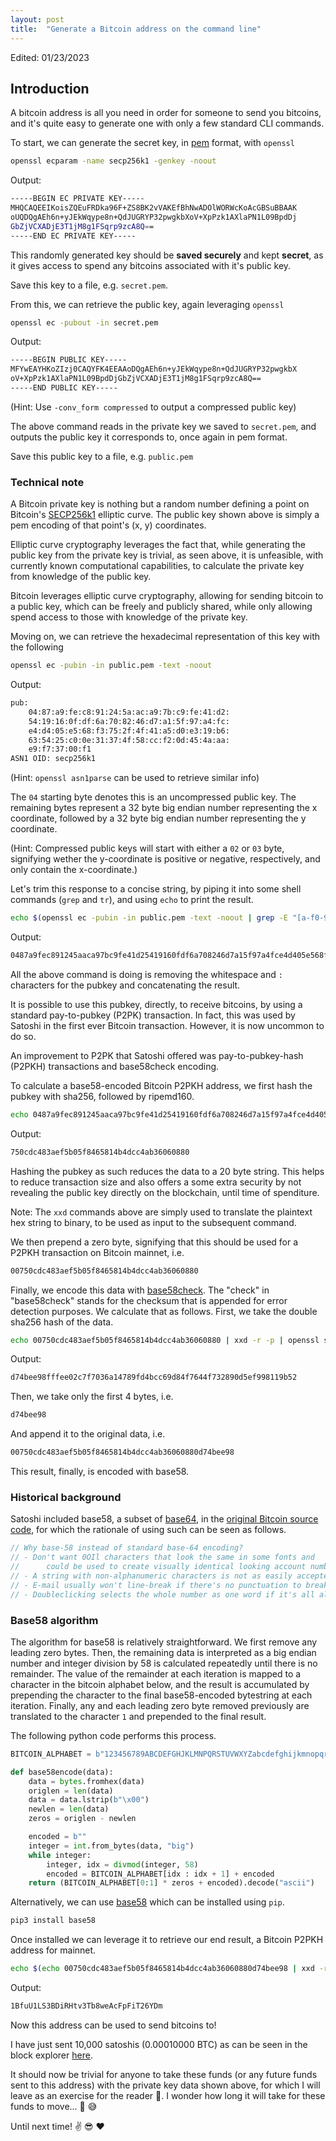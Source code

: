 ```yaml
---
layout: post
title:  "Generate a Bitcoin address on the command line"
---
```

Edited: 01/23/2023

## Introduction

A bitcoin address is all you need in order for someone to send you bitcoins, and it's quite easy to generate one with only a few standard CLI commands.

To start, we can generate the secret key, in [pem](https://en.wikipedia.org/wiki/Privacy-Enhanced_Mail) format, with `openssl`

```bash
openssl ecparam -name secp256k1 -genkey -noout
```

Output:

```bash
-----BEGIN EC PRIVATE KEY-----
MHQCAQEEIKoisZQEuFRDka96F+ZS8BK2vVAKEfBhNwADOlWORWcKoAcGBSuBBAAK
oUQDQgAEh6n+yJEkWqype8n+QdJUGRYP32pwgkbXoV+XpPzk1AXlaPN1L09BpdDj
GbZjVCXADjE3T1jM8g1FSqrp9zcA8Q==
-----END EC PRIVATE KEY-----
```

This randomly generated key should be __saved securely__ and kept __secret__, as it gives access to spend any bitcoins associated with it's public key.

Save this key to a file, e.g. `secret.pem`.

From this, we can retrieve the public key, again leveraging `openssl`

```bash
openssl ec -pubout -in secret.pem
```

Output:

```bash
-----BEGIN PUBLIC KEY-----
MFYwEAYHKoZIzj0CAQYFK4EEAAoDQgAEh6n+yJEkWqype8n+QdJUGRYP32pwgkbX
oV+XpPzk1AXlaPN1L09BpdDjGbZjVCXADjE3T1jM8g1FSqrp9zcA8Q==
-----END PUBLIC KEY-----
```

(Hint: Use `-conv_form compressed` to output a compressed public key)

The above command reads in the private key we saved to `secret.pem`, and outputs the public key it corresponds to, once again in pem format.

Save this public key to a file, e.g. `public.pem`

### Technical note

A Bitcoin private key is nothing but a random number defining a point on Bitcoin's [SECP256k1](https://www.secg.org/sec2-v2.pdf) elliptic curve. The public key shown above is simply a pem encoding of that point's (x, y) coordinates.

Elliptic curve cryptography leverages the fact that, while generating the public key from the private key is trivial, as seen above, it is unfeasible, with currently known computational capabilities, to calculate the private key from knowledge of the public key.

Bitcoin leverages elliptic curve cryptography, allowing for sending bitcoin to a public key, which can be freely and publicly shared, while only allowing spend access to those with knowledge of the private key.

Moving on, we can retrieve the hexadecimal representation of this key with the following

```bash
openssl ec -pubin -in public.pem -text -noout
```

Output:

```bash
pub: 
    04:87:a9:fe:c8:91:24:5a:ac:a9:7b:c9:fe:41:d2:
    54:19:16:0f:df:6a:70:82:46:d7:a1:5f:97:a4:fc:
    e4:d4:05:e5:68:f3:75:2f:4f:41:a5:d0:e3:19:b6:
    63:54:25:c0:0e:31:37:4f:58:cc:f2:0d:45:4a:aa:
    e9:f7:37:00:f1
ASN1 OID: secp256k1
```

(Hint: `openssl asn1parse` can be used to retrieve similar info)

The `04` starting byte denotes this is an uncompressed public key. The remaining bytes represent a 32 byte big endian number representing the x coordinate, followed by a 32 byte big endian number representing the y coordinate.

(Hint: Compressed public keys will start with either a `02` or `03` byte, signifying wether the y-coordinate is positive or negative, respectively, and only contain the x-coordinate.)

Let's trim this response to a concise string, by piping it into some shell commands (`grep` and `tr`), and using `echo` to print the result.

```bash
echo $(openssl ec -pubin -in public.pem -text -noout | grep -E "[a-f0-9][a-f0-9]:" | tr -d ' ' | tr -d ':' | tr -d '\n')
```

Output:

```bash
0487a9fec891245aaca97bc9fe41d25419160fdf6a708246d7a15f97a4fce4d405e568f3752f4f41a5d0e319b6635425c00e31374f58ccf20d454aaae9f73700f1
```

All the above command is doing is removing the whitespace and `:` characters for the pubkey and concatenating the result.

It is possible to use this pubkey, directly, to receive bitcoins, by using a standard pay-to-pubkey (P2PK) transaction. In fact, this was used by Satoshi in the first ever Bitcoin transaction. However, it is now uncommon to do so.

An improvement to P2PK that Satoshi offered was pay-to-pubkey-hash (P2PKH) transactions and base58check encoding.

To calculate a base58-encoded Bitcoin P2PKH address, we first hash the pubkey with sha256, followed by ripemd160.

```bash
echo 0487a9fec891245aaca97bc9fe41d25419160fdf6a708246d7a15f97a4fce4d405e568f3752f4f41a5d0e319b6635425c00e31374f58ccf20d454aaae9f73700f1 | xxd -r -p | openssl sha256 | xxd -r -p | openssl ripemd160 
```

Output:

```bash
750cdc483aef5b05f8465814b4dcc4ab36060880
```

Hashing the pubkey as such reduces the data to a 20 byte string. This helps to reduce transaction size and also offers a some extra security by not revealing the public key directly on the blockchain, until time of spenditure.

Note: The `xxd` commands above are simply used to translate the plaintext hex string to binary, to be used as input to the subsequent command.

We then prepend a zero byte, signifying that this should be used for a P2PKH transaction on Bitcoin mainnet, i.e.

```bash
00750cdc483aef5b05f8465814b4dcc4ab36060880
```  

Finally, we encode this data with [base58check](https://en.bitcoin.it/wiki/Base58Check_encoding). The "check" in "base58check" stands for the checksum that is appended for error detection purposes. We calculate that as follows. First, we take the double sha256 hash of the data.

```bash
echo 00750cdc483aef5b05f8465814b4dcc4ab36060880 | xxd -r -p | openssl sha256 | xxd -r -p | openssl sha256
```

Output:

```bash
d74bee98fffee02c7f7036a14789fd4bcc69d84f7644f732890d5ef998119b52
```

Then, we take only the first 4 bytes, i.e.

```bash
d74bee98
```

And append it to the original data, i.e.

```bash
00750cdc483aef5b05f8465814b4dcc4ab36060880d74bee98
```

This result, finally, is encoded with base58.

### Historical background

Satoshi included base58, a subset of [base64](https://en.wikipedia.org/wiki/Base64), in the [original Bitcoin source code](https://github.com/bitcoin/bitcoin/blob/v0.1.5/base58.h#L7-L12), for which the rationale of using such can be seen as follows.

```c
// Why base-58 instead of standard base-64 encoding?
// - Don't want 0OIl characters that look the same in some fonts and
//      could be used to create visually identical looking account numbers.
// - A string with non-alphanumeric characters is not as easily accepted as an account number.
// - E-mail usually won't line-break if there's no punctuation to break at.
// - Doubleclicking selects the whole number as one word if it's all alphanumeric.
```

### Base58 algorithm

The algorithm for base58 is relatively straightforward. We first remove any leading zero bytes. Then, the remaining data is interpreted as a big endian number and integer division by 58 is calculated repeatedly until there is no remainder. The value of the remainder at each iteration is mapped to a character in the bitcoin alphabet below, and the result is accumulated by prepending the character to the final base58-encoded bytestring at each iteration. Finally, any and each leading zero byte removed previously are translated to the character `1` and prepended to the final result.

The following python code performs this process.

```python
BITCOIN_ALPHABET = b"123456789ABCDEFGHJKLMNPQRSTUVWXYZabcdefghijkmnopqrstuvwxyz"

def base58encode(data):
    data = bytes.fromhex(data)
    origlen = len(data)
    data = data.lstrip(b"\x00")
    newlen = len(data)
    zeros = origlen - newlen

    encoded = b""
    integer = int.from_bytes(data, "big")
    while integer:
        integer, idx = divmod(integer, 58)
        encoded = BITCOIN_ALPHABET[idx : idx + 1] + encoded
    return (BITCOIN_ALPHABET[0:1] * zeros + encoded).decode("ascii")
```

Alternatively, we can use [base58](https://github.com/keis/base58) which can be installed using `pip`.

```bash
pip3 install base58
```

Once installed we can leverage it to retrieve our end result, a Bitcoin P2PKH address for mainnet.

```bash
echo $(echo 00750cdc483aef5b05f8465814b4dcc4ab36060880d74bee98 | xxd -r -p | base58)
```

Output:

```bash
1BfuU1LS3BDiRHtv3Tb8weAcFpFiT26YDm
```

Now this address can be used to send bitcoins to!

I have just sent 10,000 satoshis (0.00010000 BTC) as can be seen in the block explorer [here](https://blockstream.info/address/1BfuU1LS3BDiRHtv3Tb8weAcFpFiT26YDm).

It should now be trivial for anyone to take these funds (or any future funds sent to this address) with the private key data shown above, for which I will leave as an exercise for the reader 🤑. I wonder how long it will take for these funds to move... 🤔 😅

Until next time! ✌️ 😎 ❤️
